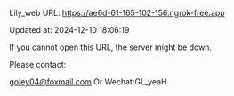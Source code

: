 Lily_web URL: https://ae6d-61-165-102-156.ngrok-free.app

Updated at: 2024-12-10 18:06:19

If you cannot open this URL, the server might be down.

Please contact: 

goley04@foxmail.com Or Wechat:GL_yeaH